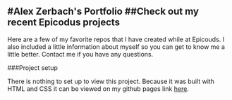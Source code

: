 #Alex Zerbach's Portfolio
##Check out my recent Epicodus projects
---
Here are a few of my favorite repos that I have created while at Epicouds. I also included a little information about myself so you can get to know me a little better. Contact me if you have any questions.

###Project setup

There is nothing to set up to view this project. Because it was built with HTML and CSS it can be viewed on my github pages link [here](http://ayezeecodes.github.io/html-css-independent-review/).
